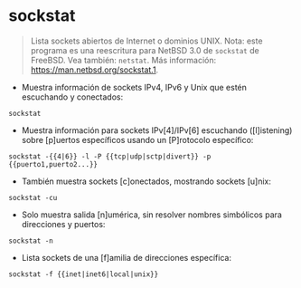 # sockstat

> Lista sockets abiertos de Internet o dominios UNIX.
> Nota: este programa es una reescritura para NetBSD 3.0 de `sockstat` de FreeBSD.
> Vea también: `netstat`.
> Más información: <https://man.netbsd.org/sockstat.1>.

- Muestra información de sockets IPv4, IPv6 y Unix que estén escuchando y conectados:

`sockstat`

- Muestra información para sockets IPv[4]/IPv[6] escuchando ([l]istening) sobre [p]uertos específicos usando un [P]rotocolo específico:

`sockstat -{{4|6}} -l -P {{tcp|udp|sctp|divert}} -p {{puerto1,puerto2...}}`

- También muestra sockets [c]onectados, mostrando sockets [u]nix:

`sockstat -cu`

- Solo muestra salida [n]umérica, sin resolver nombres simbólicos para direcciones y puertos:

`sockstat -n`

- Lista sockets de una [f]amilia de direcciones específica:

`sockstat -f {{inet|inet6|local|unix}}`
